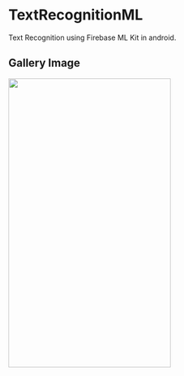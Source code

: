 # TextRecognitionML
Text Recognition using Firebase ML Kit in android.

<h2>Gallery Image</h2>

<img src="https://j.gifs.com/k81ONY.gif?raw=true" width="320px" height="568px">
